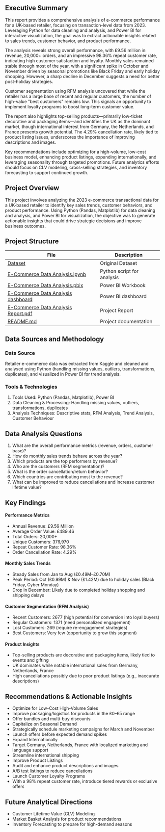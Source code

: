 ## Executive Summary
This report provides a comprehensive analysis of e-commerce performance for a UK-based retailer, focusing on transaction-level data from 2023. Leveraging Python for data cleaning and analysis, and Power BI for interactive visualization, the goal was to extract actionable insights related to sales trends, customer behavior, and product performance.

The analysis reveals strong overall performance, with £9.56 million in revenue, 20,000+ orders, and an impressive 98.36% repeat customer rate, indicating high customer satisfaction and loyalty. Monthly sales remained stable through most of the year, with a significant spike in October and November driven by seasonal promotions like Black Friday and early holiday shopping. However, a sharp decline in December suggests a need for better post-holiday strategies.

Customer segmentation using RFM analysis uncovered that while the retailer has a large base of recent and regular customers, the number of high-value "best customers" remains low. This signals an opportunity to implement loyalty programs to boost long-term customer value.

The report also highlights top-selling products—primarily low-ticket decorative and packaging items—and identifies the UK as the dominant market, though international interest from Germany, the Netherlands, and France presents growth potential. The 4.29% cancellation rate, likely tied to product listing issues, underscores the importance of improving descriptions and images.

Key recommendations include optimizing for a high-volume, low-cost business model, enhancing product listings, expanding internationally, and leveraging seasonality through targeted promotions. Future analytics efforts should focus on CLV modeling, cross-selling strategies, and inventory forecasting to support continued growth.

## Project Overview
This project involves analyzing the 2023 e-commerce transactional data for a UK-based retailer to identify key sales trends, customer behaviors, and product performance. Using Python (Pandas, Matplotlib) for data cleaning and analysis, and Power BI for visualization, the objective was to generate actionable insights that could drive strategic decisions and improve business outcomes.


## Project Structure

| File                       | Description                                      |
|----------------------------|--------------------------------------------------|
| [Dataset](https://www.kaggle.com/datasets/atharvaarya25/e-commerce-analysis-uk)                   | Original Dataset               |
| [E-Commerce Data Analysis.ipynb](https://github.com/ParikshitaJain/PortfolioProjects/blob/4e7ea4144693fa1cb71ff91ca64e72c0d071cbf0/E-Commerce%20Data%20Analysis/E-commerce%20Data%20Analysis.ipynb)  |             Python script for analysis                     |
| [E-Commerce Data Analysis.pbix](https://github.com/ParikshitaJain/PortfolioProjects/blob/4e7ea4144693fa1cb71ff91ca64e72c0d071cbf0/E-Commerce%20Data%20Analysis/E-Commerce%20Data%20Analysis.pbix)        | Power BI Workbook         |
| [E-Commerce Data Analysis dashboard](https://github.com/ParikshitaJain/PortfolioProjects/blob/4e7ea4144693fa1cb71ff91ca64e72c0d071cbf0/E-Commerce%20Data%20Analysis/E-Commerce%20Data%20Analysis.pbix)          | Power BI dashboard       |
|[E-Commerce Data Analysis Report.pdf](https://github.com/ParikshitaJain/PortfolioProjects/blob/4e7ea4144693fa1cb71ff91ca64e72c0d071cbf0/E-Commerce%20Data%20Analysis/E-Commerce%20Data%20Analysis%20Report.pdf) | Project Report | 
| [README.md](https://github.com/ParikshitaJain/PortfolioProjects/blob/4e7ea4144693fa1cb71ff91ca64e72c0d071cbf0/E-Commerce%20Data%20Analysis/README.md)                | Project documentation          |

## Data Sources and Methodology
### Data Source
Retailer e-commerce data was extracted from Kaggle and cleaned and analysed using Python (handling missing values, outliers, transformations, duplicates), and visualized in Power BI for trend analysis.

### Tools & Technologies
1. Tools Used: Python (Pandas, Matplotlib), Power BI 
2. Data Cleaning & Processing: Handling missing values, outliers, transformations, duplicates
3. Analysis Techniques: Descriptive stats, RFM Analysis, Trend Analysis, Customer Behaviour

## Data Analysis Questions
1. What are the overall performance metrics (revenue, orders, customer base)?
2. How do monthly sales trends behave across the year?
3. Which products are the top performers by revenue?
4. Who are the customers (RFM segmentation)?
5. What is the order cancellation/return behavior?
6. Which countries are contributing most to the revenue?
7. What can be improved to reduce cancellations and increase customer lifetime value?

## Key Findings
#### Performance Metrics
- Annual Revenue: £9.56 Million
- Average Order Value: £489.46
- Total Orders: 20,000+
- Unique Customers: 376,970
- Repeat Customer Rate: 98.36%
- Order Cancellation Rate: 4.29%

#### Monthly Sales Trends
- Steady Sales from Jan to Aug (£0.49M–£0.70M)
- Peak Period: Oct (£0.99M) & Nov (£1.42M) due to holiday sales (Black Friday, Cyber Monday)
- Drop in December: Likely due to completed holiday shopping and shipping delays

#### Customer Segmentation (RFM Analysis)
- Recent Customers: 2677 (high potential for conversion into loyal buyers)
- Regular Customers: 1371 (need personalized engagement)
- Lost Customers: 269 (require re-engagement strategies)
- Best Customers: Very few (opportunity to grow this segment)

#### Product Insights
- Top-selling products are decorative and packaging items, likely tied to events and gifting
- UK dominates while notable international sales from Germany, Netherlands, France
- High cancellations possibly due to poor product listings (e.g., inaccurate descriptions)

##  Recommendations & Actionable Insights
- Optimize for Low-Cost High-Volume Sales
- Improve packaging/logistics for products in the £0–£5 range
- Offer bundles and multi-buy discounts
- Capitalize on Seasonal Demand
- Strategically schedule marketing campaigns for March and November
- Launch offers before expected demand spikes
- Expand Internationally
- Target Germany, Netherlands, France with localized marketing and language support
- Streamline international shipping
- Improve Product Listings
- Audit and enhance product descriptions and images
- A/B test listings to reduce cancellations
- Launch Customer Loyalty Programs
- With a 98% repeat customer rate, introduce tiered rewards or exclusive offers

## Future Analytical Directions
- Customer Lifetime Value (CLV) Modeling
- Market Basket Analysis for product recommendations
- Inventory Forecasting to prepare for high-demand seasons


